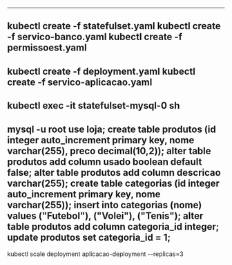 --------------------------------------
kubectl create -f statefulset.yaml
kubectl create -f servico-banco.yaml
kubectl create -f permissoest.yaml
--------------------------------------
kubectl create -f deployment.yaml
kubectl create -f servico-aplicacao.yaml
---------------------------------------
kubectl exec -it statefulset-mysql-0 sh
---------------------------------------
mysql -u root
use loja;
create table produtos (id integer auto_increment primary key, nome varchar(255), preco decimal(10,2));
alter table produtos add column usado boolean default false;
alter table produtos add column descricao varchar(255);
create table categorias (id integer auto_increment primary key, nome varchar(255));
insert into categorias (nome) values ("Futebol"), ("Volei"), ("Tenis");
alter table produtos add column categoria_id integer;
update produtos set categoria_id = 1;
---------------------------------------
kubectl scale deployment aplicacao-deployment --replicas=3
